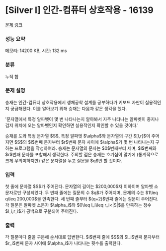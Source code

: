 # [Silver I] 인간-컴퓨터 상호작용 - 16139 

[문제 링크](https://www.acmicpc.net/problem/16139) 

### 성능 요약

메모리: 14200 KB, 시간: 132 ms

### 분류

누적 합

### 문제 설명

<p>승재는 인간-컴퓨터 상호작용에서 생체공학 설계를 공부하다가 키보드 자판이 실용적인지 궁금해졌다. 이를 알아보기 위해 승재는 다음과 같은 생각을 했다. </p>

<p>'문자열에서 특정 알파벳이 몇 번 나타나는지 알아봐서 자주 나타나는 알파벳이 중지나 검지 위치에 오는 알파벳인지 확인하면 실용적인지 확인할 수 있을 것이다.'</p>

<p>승재를 도와 특정 문자열 $S$, 특정 알파벳 $\alpha$와 문자열의 구간 $[l,r]$이 주어지면 $S$의 $l$번째 문자부터 $r$번째 문자 사이에 $\alpha$가 몇 번 나타나는지 구하는 프로그램을 작성하여라. 승재는 문자열의 문자는 $0$번째부터 세며, $l$번째와 $r$번째 문자를 포함해서 생각한다. 주의할 점은 승재는 호기심이 많기에 (통계적으로 크게 무의미하지만) 같은 문자열을 두고 질문을 $q$번 할 것이다.</p>

### 입력 

 <p>첫 줄에 문자열 $S$가 주어진다. 문자열의 길이는 $200,000$자 이하이며 알파벳 소문자로만 구성되었다. 두 번째 줄에는 질문의 수 $q$가 주어지며, 문제의 수는 $1\leq q\leq 200,000$을 만족한다. 세 번째 줄부터 $(q+2)$번째 줄에는 질문이 주어진다. 각 질문은 알파벳 소문자 $\alpha_i$와 $0\leq l_i\leq r_i<|S|$를 만족하는 정수 $l_i,r_i$가 공백으로 구분되어 주어진다.</p>

### 출력 

 <p>각 질문마다 줄을 구분해 순서대로 답변한다. $i$번째 줄에 $S$의 $l_i$번째 문자부터 $r_i$번째 문자 사이에 $\alpha_i$가 나타나는 횟수를 출력한다.</p>

